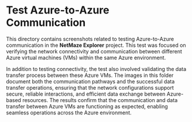 # Test Azure-to-Azure Communication

This directory contains screenshots related to testing Azure-to-Azure communication in the **NetMaze Explorer** project. This test was focused on verifying the network connectivity and communication between different Azure virtual machines (VMs) within the same Azure environment.

In addition to testing connectivity, the test also involved validating the data transfer process between these Azure VMs. The images in this folder document both the communication pathways and the successful data transfer operations, ensuring that the network configurations support secure, reliable interactions, and efficient data exchange between Azure-based resources. The results confirm that the communication and data transfer between Azure VMs are functioning as expected, enabling seamless operations across the Azure environment.
